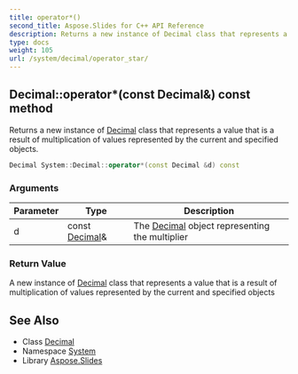 ```yaml
---
title: operator*()
second_title: Aspose.Slides for C++ API Reference
description: Returns a new instance of Decimal class that represents a value that is a result of multiplication of values represented by the current and specified objects.
type: docs
weight: 105
url: /system/decimal/operator_star/
---
```

## Decimal::operator*(const Decimal\&) const method


Returns a new instance of [Decimal](../) class that represents a value that is a result of multiplication of values represented by the current and specified objects.

```cpp
Decimal System::Decimal::operator*(const Decimal &d) const
```


### Arguments

| Parameter | Type | Description |
| --- | --- | --- |
| d | const [Decimal](../)\& | The [Decimal](../) object representing the multiplier |

### Return Value

A new instance of [Decimal](../) class that represents a value that is a result of multiplication of values represented by the current and specified objects

## See Also

* Class [Decimal](../)
* Namespace [System](../../)
* Library [Aspose.Slides](../../../)